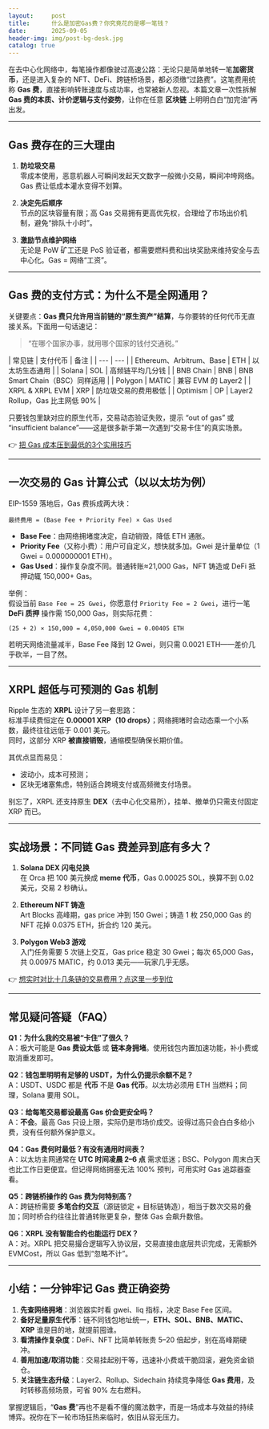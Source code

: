 ```yaml
---
layout:     post
title:      什么是加密Gas费？你究竟花的是哪一笔钱？
date:       2025-09-05
header-img: img/post-bg-desk.jpg
catalog: true
---
```


在去中心化网络中，每笔操作都像驶过高速公路：无论只是简单地转一笔**加密货币**，还是进入复杂的 NFT、DeFi、跨链桥场景，都必须缴“过路费”。这笔费用统称 **Gas 费**，直接影响转账速度与成功率，也常被新人忽视。本篇文章一次性拆解 **Gas 费的本质、计价逻辑与支付姿势**，让你在任意 **区块链** 上明明白白“加完油”再出发。

---

## Gas 费存在的三大理由

1. **防垃圾交易**  
   零成本使用，恶意机器人可瞬间发起天文数字一般微小交易，瞬间冲垮网络。Gas 费让低成本灌水变得不划算。

2. **决定先后顺序**  
   节点的区块容量有限；高 Gas 交易拥有更高优先权，合理给了市场出价机制，避免“排队十小时”。

3. **激励节点维护网络**  
   无论是 PoW 矿工还是 PoS 验证者，都需要燃料费和出块奖励来维持安全与去中心化。Gas = 网络“工资”。

---

## Gas 费的支付方式：为什么不是全网通用？

关键要点：**Gas 费只允许用当前链的“原生资产”结算**，与你要转的任何代币无直接关系。下面用一句话速记：

> “在哪个国家办事，就用哪个国家的钱付交通税。”

| 常见链 | 支付代币 | 备注 |
| --- | --- |
| Ethereum、Arbitrum、Base | ETH | 以太坊生态通用 |
| Solana | SOL | 高频链平均几分钱 |
| BNB Chain | BNB | BNB Smart Chain（BSC）同样适用 |
| Polygon | MATIC | 兼容 EVM 的 Layer2 |
| XRPL & XRPL EVM | XRP | 防垃圾交易的费用极低 |
| Optimism | OP | Layer2 Rollup，Gas 比主网低 90% |

只要钱包里缺对应的原生代币，交易动态验证失败，提示 “out of gas” 或 “insufficient balance”——这是很多新手第一次遇到“交易卡住”的真实场景。

👉 [把 Gas 成本压到最低的3个实用技巧](https://okxdog.com/)

---

## 一次交易的 Gas 计算公式（以以太坊为例）

EIP-1559 落地后，Gas 费拆成两大块：

```
最终费用 = (Base Fee + Priority Fee) × Gas Used
```

- **Base Fee**：由网络拥堵度决定，自动销毁，降低 ETH 通胀。  
- **Priority Fee**（又称小费）：用户可自定义，想快就多加。Gwei 是计量单位（1 Gwei = 0.000000001 ETH）。  
- **Gas Used**：操作复杂度不同。普通转账≈21,000 Gas，NFT 铸造或 DeFi 抵押动辄 150,000+ Gas。

举例：  
假设当前 `Base Fee = 25 Gwei`，你愿意付 `Priority Fee = 2 Gwei`，进行一笔  **DeFi 质押** 操作需 150,000 Gas，则实际花费：

```
(25 + 2) × 150,000 = 4,050,000 Gwei = 0.00405 ETH
```

若明天网络流量减半，Base Fee 降到 12 Gwei，则只需 0.0021 ETH——差价几乎砍半，一目了然。

---

## XRPL 超低与可预测的 Gas 机制

Ripple 生态的 **XRPL** 设计了另一套思路：  
标准手续费恒定在 **0.00001 XRP（10 drops）**；网络拥堵时会动态乘一个小系数，最终往往远低于 0.001 美元。  
同时，这部分 XRP **被直接销毁**，通缩模型确保长期价值。

其优点显而易见：  
- 波动小，成本可预测；  
- 区块无堵塞焦虑，特别适合跨境支付或高频微支付场景。  

别忘了，XRPL 还支持原生 **DEX**（去中心化交易所），挂单、撤单仍只需支付固定 XRP 而已。

---

## 实战场景：不同链 Gas 费差异到底有多大？

1. **Solana DEX 闪电兑换**  
   在 Orca 把 100 美元换成 **meme 代币**，Gas 0.00025 SOL，换算不到 0.02 美元，交易 2 秒确认。

2. **Ethereum NFT 铸造**  
   Art Blocks 高峰期，gas price 冲到 150 Gwei；铸造 1 枚 250,000 Gas 的 NFT 花掉 0.0375 ETH，折合约 120 美元。

3. **Polygon Web3 游戏**  
   入门任务需要 5 次链上交互，Gas price 稳定 30 Gwei；每次 65,000 Gas，共 0.00975 MATIC，约 0.013 美元——玩家几乎无感。

👉 [想实时对比十几条链的交易费用？点这里一步到位](https://okxdog.com/)

---

## 常见疑问答疑（FAQ）

**Q1：为什么我的交易被“卡住”了很久？**  
A：极大可能是 **Gas 费设太低** 或 **链本身拥堵**。使用钱包内置加速功能，补小费或取消重发即可。

**Q2：钱包里明明有足够的 USDT，为什么仍提示余额不足？**  
A：USDT、USDC 都是 **代币** 不是 **Gas 代币**。以太坊必须用 ETH 当燃料；同理，Solana 要用 SOL。

**Q3：给每笔交易都设最高 Gas 价会更安全吗？**  
A：**不会**。最高 Gas 只设上限，实际仍是市场价成交。设得过高只会白白多给小费，没有任何额外保护意义。

**Q4：Gas 费何时最低？有没有通用时间表？**  
A：以太坊主网通常在 **UTC 时间凌晨 2–6 点** 需求低迷；BSC、Polygon 周末白天也比工作日更便宜。但记得网络拥塞无法 100% 预判，可用实时 Gas 追踪器查看。

**Q5：跨链桥操作的 Gas 费为何特别高？**  
A：跨链桥需要 **多笔合约交互**（源链锁定 + 目标链铸造），相当于数次交易的叠加；同时桥合约往往比普通转账更复杂，整体 Gas 会飙升数倍。

**Q6：XRPL 没有智能合约也能运行 DEX？**  
A：对。XRPL 把交易撮合逻辑写入协议层，交易直接由底层共识完成，无需额外 EVMCost，所以 Gas 低到“忽略不计”。

---

## 小结：一分钟牢记 Gas 费正确姿势

1. **先查网络拥堵**：浏览器实时看 gwei、liq 指标，决定 Base Fee 区间。  
2. **备好足量原生代币**：链不同钱包地址统一，**ETH、SOL、BNB、MATIC、XRP** 谁是目的地，就提前囤谁。  
3. **看清操作复杂度**：DeFi、NFT 比简单转账贵 5–20 倍起步，别在高峰期硬冲。  
4. **善用加速/取消功能**：交易挂起别干等，迅速补小费或干脆回滚，避免资金锁仓。  
5. **关注链生态升级**：Layer2、Rollup、Sidechain 持续竞争降低 **Gas 费用**，及时转移高频场景，可省 90% 左右燃料。

掌握逻辑后，“**Gas 费**”再也不是看不懂的魔法数字，而是一场成本与效益的持续博弈。祝你在下一轮市场狂热来临时，依旧从容无压力。